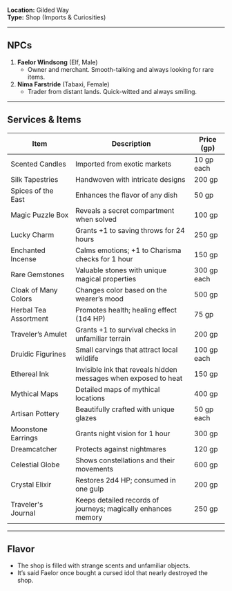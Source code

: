 **Location:** Gilded Way  
**Type:** Shop (Imports & Curiosities)

---

## NPCs

1. **Faelor Windsong** (Elf, Male)
    - Owner and merchant. Smooth-talking and always looking for rare items.
2. **Nima Farstride** (Tabaxi, Female)
    - Trader from distant lands. Quick-witted and always smiling.

---

## Services & Items

| Item                   | Description                                      | Price (gp) |
|------------------------|--------------------------------------------------|------------|
| Scented Candles        | Imported from exotic markets                     | 10 gp each |
| Silk Tapestries        | Handwoven with intricate designs                 | 200 gp     |
| Spices of the East     | Enhances the flavor of any dish                  | 50 gp      |
| Magic Puzzle Box       | Reveals a secret compartment when solved         | 100 gp     |
| Lucky Charm            | Grants +1 to saving throws for 24 hours         | 250 gp     |
| Enchanted Incense      | Calms emotions; +1 to Charisma checks for 1 hour| 150 gp     |
| Rare Gemstones         | Valuable stones with unique magical properties    | 300 gp each|
| Cloak of Many Colors   | Changes color based on the wearer’s mood        | 500 gp     |
| Herbal Tea Assortment  | Promotes health; healing effect (1d4 HP)        | 75 gp      |
| Traveler’s Amulet      | Grants +1 to survival checks in unfamiliar terrain | 200 gp    |
| Druidic Figurines      | Small carvings that attract local wildlife       | 100 gp each|
| Ethereal Ink           | Invisible ink that reveals hidden messages when exposed to heat | 150 gp |
| Mythical Maps          | Detailed maps of mythical locations               | 400 gp     |
| Artisan Pottery        | Beautifully crafted with unique glazes           | 50 gp each |
| Moonstone Earrings      | Grants night vision for 1 hour                   | 300 gp     |
| Dreamcatcher           | Protects against nightmares                       | 120 gp     |
| Celestial Globe        | Shows constellations and their movements         | 600 gp     |
| Crystal Elixir         | Restores 2d4 HP; consumed in one gulp           | 200 gp     |
| Traveler's Journal     | Keeps detailed records of journeys; magically enhances memory | 250 gp |

---

## Flavor

- The shop is filled with strange scents and unfamiliar objects.
- It’s said Faelor once bought a cursed idol that nearly destroyed the shop.